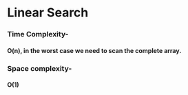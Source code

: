 # Linear Search

### Time Complexity-  
#### O(n), in the worst case we need to scan the complete array.
### Space complexity- 
#### O(1)
